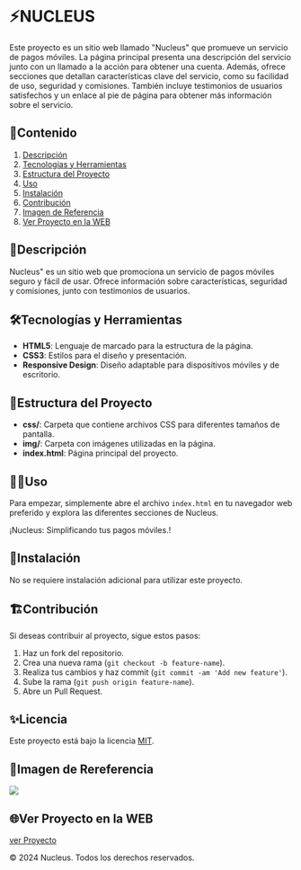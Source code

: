 # ⚡️NUCLEUS

Este proyecto es un sitio web llamado "Nucleus" que promueve un servicio de pagos móviles. La página principal presenta una descripción del servicio junto con un llamado a la acción para obtener una cuenta. Además, ofrece secciones que detallan características clave del servicio, como su facilidad de uso, seguridad y comisiones. También incluye testimonios de usuarios satisfechos y un enlace al pie de página para obtener más información sobre el servicio.

## 🎯Contenido

1. [Descripción](#descripción)
2. [Tecnologías y Herramientas](#tecnologías-y-herramientas)
3. [Estructura del Proyecto](#estructura-del-proyecto)
4. [Uso](#uso)
5. [Instalación](#instalación)
6. [Contribución](#contribución)
7. [Imagen de Referencia](#imagen-de-rereferencia)
8. [Ver Proyecto en la WEB](#ver-proyecto-en-la-web)

## 📝Descripción

Nucleus" es un sitio web que promociona un servicio de pagos móviles seguro y fácil de usar. Ofrece información sobre características, seguridad y comisiones, junto con testimonios de usuarios.

## 🛠️Tecnologías y Herramientas

- **HTML5**: Lenguaje de marcado para la estructura de la página.
- **CSS3**: Estilos para el diseño y presentación.
- **Responsive Design**: Diseño adaptable para dispositivos móviles y de escritorio.

## 🚀Estructura del Proyecto

- **css/**: Carpeta que contiene archivos CSS para diferentes tamaños de pantalla.
- **img/**: Carpeta con imágenes utilizadas en la página.
- **index.html**: Página principal del proyecto.

## 🧑‍💻Uso

Para empezar, simplemente abre el archivo `index.html` en tu navegador web preferido y explora las diferentes secciones de Nucleus.

¡Nucleus: Simplificando tus pagos móviles.!

## 📌Instalación

No se requiere instalación adicional para utilizar este proyecto.

## 🏗️Contribución

Si deseas contribuir al proyecto, sigue estos pasos:

1. Haz un fork del repositorio.
2. Crea una nueva rama (`git checkout -b feature-name`).
3. Realiza tus cambios y haz commit (`git commit -am 'Add new feature'`).
4. Sube la rama (`git push origin feature-name`).
5. Abre un Pull Request.

## ✨Licencia

Este proyecto está bajo la licencia [MIT](https://opensource.org/licenses/MIT).

## 🙈Imagen de Rereferencia

![](https://i.postimg.cc/Dw8ZW11K/nucleus.png)

## 🌐Ver Proyecto en la WEB

[ver Proyecto](URL_del_enlace)

© 2024 Nucleus. Todos los derechos reservados.
